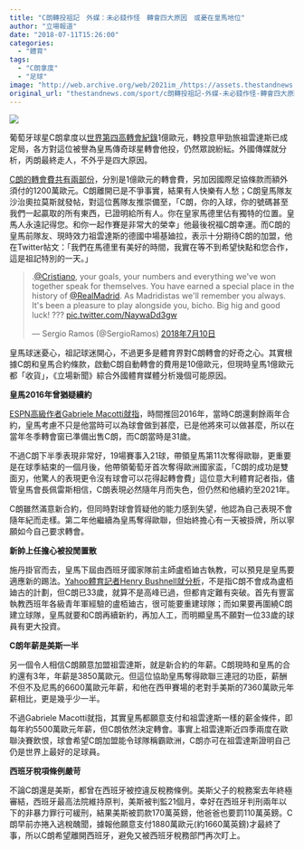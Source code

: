 ```yaml
---
title: "C朗轉投祖記　外媒：未必錢作怪　轉會四大原因　或憂在皇馬地位"
author: "立場報道"
date: "2018-07-11T15:26:00"
categories:
  - "體育"
tags:
  - "C朗拿度"
  - "足球"
image: "http://web.archive.org/web/2021im_/https://assets.thestandnews.com/media/photos/7-09_Vp47W.png"
original_url: "thestandnews.com/sport/c朗轉投祖記-外媒-未必錢作怪-轉會四大原因-或憂在皇馬地位"
---
```

![](http://web.archive.org/web/2021im_/https://assets.thestandnews.com/media/photos/7-09_Vp47W.png)

葡萄牙球星C朗拿度以[世界第四高轉會紀錄](http://web.archive.org/web/20211229132757/https://www.transfermarkt.co.uk/transfers/transferrekorde/statistik/top/plus/0/galerie/0?saison_id=alle&land_id=&ausrichtung=&spielerposition_id=&altersklasse=&leihe=&w_s=)1億歐元，轉投意甲勁旅祖雲達斯已成定局，各方對這位被譽為皇馬傳奇球星轉會他投，仍然眾說紛紜。外國傳媒就分析，丙朗最終走人，不外乎是四大原因。

[C朗的轉會費共有兩部份](http://web.archive.org/web/20211229132757/http://www.juventus.com/media/native/investor-relations-docs/english/price-sensitive-press-releases/2017-18/comunicato%2010072018%20ronaldo%20eng.pdf)，分別是1億歐元的轉會費，另加因國際足協條款而額外須付的1200萬歐元。C朗離開已是不爭事實，結果有人快樂有人愁；C朗皇馬隊友沙治奧拉莫斯就發帖，對這位舊隊友推崇備至，「C朗，你的入球，你的號碼甚至我們一起贏取的所有東西，已證明給所有人。你在皇家馬德里佔有獨特的位置。皇馬人永遠記得您。和你一起作賽是非常大的榮幸」他最後祝福C朗幸運。而C朗的皇馬前隊友、現時效力祖雲達斯的德國中場基廸拉，表示十分期待C朗的加盟，他在Twitter帖文：「我們在馬德里有美好的時間，我實在等不到希望快點和您合作，這是祖記特別的一天。」

> .[@Cristiano](http://web.archive.org/web/20211229132757/https://twitter.com/Cristiano?ref_src=twsrc%5Etfw), your goals, your numbers and everything we've won together speak for themselves. You have earned a special place in the history of [@RealMadrid](http://web.archive.org/web/20211229132757/https://twitter.com/realmadrid?ref_src=twsrc%5Etfw). As Madridistas we'll remember you always. It's been a pleasure to play alongside you, bicho. Big hig and good luck! ??? [pic.twitter.com/NaywaDd3gw](http://web.archive.org/web/20211229132757/https://t.co/NaywaDd3gw)
> 
> — Sergio Ramos (@SergioRamos) [2018年7月10日](http://web.archive.org/web/20211229132757/https://twitter.com/SergioRamos/status/1016709533220163585?ref_src=twsrc%5Etfw)

皇馬球迷憂心，祖記球迷開心，不過更多是體育界對C朗轉會的好奇之心。其實根據C朗和皇馬合約條款，啟動C朗自動轉會的費用是10億歐元，但現時皇馬1億歐元都「收貨」，《立場新聞》綜合外國體育媒體分析幾個可能原因。

**皇馬2016年曾猶疑續約**

[ESPN高級作者Gabriele Macotti就指](http://web.archive.org/web/20211229132757/http://www.espn.com/soccer/club/real-madrid/86/blog/post/3560455/ronaldos-move-from-real-madrid-to-juventus-the-inside-story-on-why-it-happened----and-why-it-makes-sense)，時間推回2016年，當時C朗還剩餘兩年合約，皇馬考慮不只是他當時可以為球會做到甚麼，已是他將來可以做甚麼，所以在當年冬季轉會窗已準備出售C朗，而C朗當時是31歲。

不過C朗下半季表現非常好，19場賽事入21球，帶領皇馬第11次奪得歐聯，更重要是在球季結束的一個月後，他帶領葡萄牙首次奪得歐洲國家盃，「C朗的成功是雙面刃，他驚人的表現更令沒有球會可以花得起轉會費」這位意大利體育記者指，儘管皇馬會長佩雷斯相信，C朗表現必然隨年月而失色，但仍然和他續約至2021年。

C朗雖然滿意新合約，但同時對球會質疑他的能力感到失望，他認為自己表現不會隨年紀而走樣。第二年他繼續為皇馬奪得歐聯，但始終擔心有一天被掛牌，所以寧願如今自己要求轉會。

**新帥上任擔心被投閒置散**

施丹掛官而去，皇馬下屆由西班牙國家隊前主師盧栢廸古執教，可以預見是皇馬要適應新的踢法。[Yahoo體育記者Henry Bushnell就分析](http://web.archive.org/web/20211229132757/https://sports.yahoo.com/cristiano-ronaldos-blockbuster-transfer-real-madrid-juventus-done-deal-per-reports-153426263.html)，不是指C朗不會成為盧栢廸古的計劃，但C朗已33歲，就算不是高峰已過，但都肯定難有突破。首先有豐富執教西班年各級青年軍經驗的盧栢廸古，很可能要重建球隊；而如果要再圍繞C朗建立球隊，皇馬就要和C朗再續新約，再加人工，而明顯皇馬不願對一位33歲的球員有更大投資。

**C朗年薪是美斯一半**

另一個令人相信C朗願意加盟祖雲達斯，就是新合約的年薪。C朗現時和皇馬的合約還有3年，年薪是3850萬歐元。但這位協助皇馬奪得歐聯三連冠的功臣，薪酬不但不及尼馬的6600萬歐元年薪，和他在西甲賽場的老對手美斯的7360萬歐元年薪相比，更是幾乎少一半。

不過Gabriele Macotti就指，其實皇馬都願意支付和祖雲達斯一樣的薪金條件，即每年約5500萬歐元年薪，但C朗依然決定轉會。事實上祖雲達斯近四季兩度在歐聯決賽飲恨，球會希望C朗加盟能令球隊稱霸歐洲，C朗亦可在祖雲達斯證明自己仍是世界上最好的足球員。

**西班牙稅項條例嚴苛**

不論C朗還是美斯，都曾在西班牙被控違反稅務條例。美斯父子的稅務案去年終極審結，西班牙最高法院維持原判，美斯被判監21個月，幸好在西班牙判刑兩年以下的非暴力罪行可緩刑，結果美斯被罰款170萬英鎊，他爸爸也要罰110萬英鎊。C朗早前亦捲入逃稅醜聞，據報他願意支付1880萬歐元(約1660萬英鎊)才最終了事，所以C朗希望離開西班牙，避免又被西班牙稅務部門再次盯上。